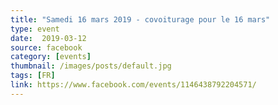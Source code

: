 ```yaml
---
title: "Samedi 16 mars 2019 - covoiturage pour le 16 mars"
type: event
date:  2019-03-12
source: facebook
category: [events]
thumbnail: /images/posts/default.jpg
tags: [FR]
link: https://www.facebook.com/events/1146438792204571/
---
```

